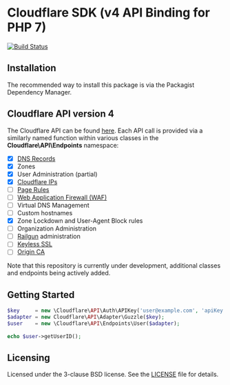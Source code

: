 # Cloudflare SDK (v4 API Binding for PHP 7)

[![Build Status](https://travis-ci.org/cloudflare/cloudflare-php.svg?branch=master)](https://travis-ci.org/cloudflare/cloudflare-php)

## Installation

The recommended way to install this package is via the Packagist Dependency Manager. 

## Cloudflare API version 4

The Cloudflare API can be found [here](https://api.cloudflare.com/).
Each API call is provided via a similarly named function within various classes in the **Cloudflare\API\Endpoints** namespace:


- [x] [DNS Records](https://www.cloudflare.com/dns/)
- [x] Zones
- [x] User Administration (partial)
- [x] [Cloudflare IPs](https://www.cloudflare.com/ips/)
- [ ] [Page Rules](https://support.cloudflare.com/hc/en-us/articles/200168306-Is-there-a-tutorial-for-Page-Rules-)
- [ ] [Web Application Firewall (WAF)](https://www.cloudflare.com/waf/)
- [ ] Virtual DNS Management
- [ ] Custom hostnames
- [x] Zone Lockdown and User-Agent Block rules
- [ ] Organization Administration
- [ ] [Railgun](https://www.cloudflare.com/railgun/) administration
- [ ] [Keyless SSL](https://blog.cloudflare.com/keyless-ssl-the-nitty-gritty-technical-details/)
- [ ] [Origin CA](https://blog.cloudflare.com/universal-ssl-encryption-all-the-way-to-the-origin-for-free/)

Note that this repository is currently under development, additional classes and endpoints being actively added.

## Getting Started

```php
$key     = new \Cloudflare\API\Auth\APIKey('user@example.com', 'apiKey');
$adapter = new Cloudflare\API\Adapter\Guzzle($key);
$user    = new \Cloudflare\API\Endpoints\User($adapter);
    
echo $user->getUserID();
```

## Licensing 

Licensed under the 3-clause BSD license. See the [LICENSE](LICENSE) file for details.